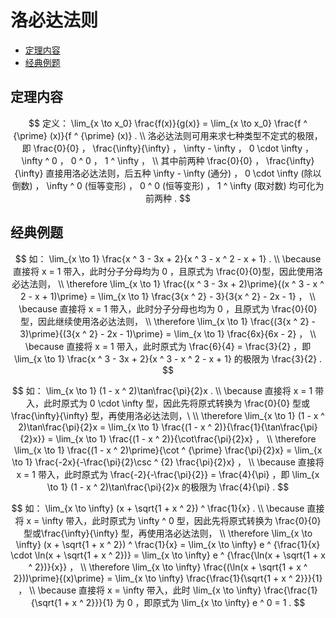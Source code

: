 # 洛必达法则

* [定理内容](#定理内容)
* [经典例题](#经典例题)

## 定理内容

$$
定义： \lim_{x \to x_0} \frac{f(x)}{g(x)} = \lim_{x \to x_0} \frac{f ^ {\prime} (x)}{f ^ {\prime} (x)} .
\\
洛必达法则可用来求七种类型不定式的极限，即 \frac{0}{0} ， \frac{\infty}{\infty} ， \infty - \infty ， 0 \cdot \infty ， \infty ^ 0 ， 0 ^ 0 ， 1 ^ \infty ，
\\
其中前两种 \frac{0}{0} ， \frac{\infty}{\infty} 直接用洛必达法则，后五种 \infty - \infty (通分) ， 0 \cdot \infty (除以倒数) ， \infty ^ 0 (恒等变形) ， 0 ^ 0 (恒等变形) ， 1 ^ \infty (取对数) 均可化为前两种 .
$$

## 经典例题

$$
如： \lim_{x \to 1} \frac{x ^ 3 - 3x + 2}{x ^ 3 - x ^ 2 - x + 1} .
\\
\because 直接将 x = 1 带入，此时分子分母均为 0 ，且原式为 \frac{0}{0}型，因此使用洛必达法则，
\\
\therefore \lim_{x \to 1} \frac{(x ^ 3 - 3x + 2)\prime}{(x ^ 3 - x ^ 2 - x + 1)\prime} = \lim_{x \to 1} \frac{3{x ^ 2} - 3}{3{x ^ 2} - 2x - 1} ，
\\
\because 直接将 x = 1 带入，此时分子分母也均为 0 ，且原式为 \frac{0}{0}型，因此继续使用洛必达法则，
\\
\therefore \lim_{x \to 1} \frac{(3{x ^ 2} - 3)\prime}{(3{x ^ 2} - 2x - 1)\prime} = \lim_{x \to 1} \frac{6x}{6x - 2} ，
\\
\because 直接将 x = 1 带入，此时原式为 \frac{6}{4} = \frac{3}{2} ，即 \lim_{x \to 1} \frac{x ^ 3 - 3x + 2}{x ^ 3 - x ^ 2 - x + 1} 的极限为 \frac{3}{2} .
$$

$$
如： \lim_{x \to 1} (1 - x ^ 2)\tan\frac{\pi}{2}x .
\\
\because 直接将 x = 1 带入，此时原式为 0 \cdot \infty 型，因此先将原式转换为 \frac{0}{0} 型或 \frac{\infty}{\infty} 型，再使用洛必达法则，\
\\
\therefore \lim_{x \to 1} (1 - x ^ 2)\tan\frac{\pi}{2}x = \lim_{x \to 1} \frac{(1 - x ^ 2)}{\frac{1}{\tan\frac{\pi}{2}x}} = \lim_{x \to 1} \frac{(1 - x ^ 2)}{\cot\frac{\pi}{2}x} ，
\\
\therefore \lim_{x \to 1} \frac{(1 - x ^ 2)\prime}{\cot ^ {\prime} \frac{\pi}{2}x} = \lim_{x \to 1} \frac{-2x}{-\frac{\pi}{2}\csc ^ {2} \frac{\pi}{2}x} ，
\\
\because 直接将 x = 1 带入，此时原式为 \frac{-2}{-\frac{\pi}{2}} = \frac{4}{\pi} ，即 \lim_{x \to 1} (1 - x ^ 2)\tan\frac{\pi}{2}x 的极限为 \frac{4}{\pi} .
$$

$$
如： \lim_{x \to \infty} (x + \sqrt{1 + x ^ 2}) ^ \frac{1}{x} .
\\
\because 直接将 x = \infty 带入，此时原式为 \infty ^ 0 型，因此先将原式转换为 \frac{0}{0} 型或\frac{\infty}{\infty} 型，再使用洛必达法则，
\\
\therefore \lim_{x \to \infty} (x + \sqrt{1 + x ^ 2}) ^ \frac{1}{x} = \lim_{x \to \infty} e ^ {\frac{1}{x} \cdot \ln(x + \sqrt{1 + x ^ 2})} = \lim_{x \to \infty} e ^ {\frac{\ln(x + \sqrt{1 + x ^ 2})}{x}} ，
\\
\therefore \lim_{x \to \infty} \frac{(\ln(x + \sqrt{1 + x ^ 2}))\prime}{(x)\prime} = \lim_{x \to \infty} \frac{\frac{1}{\sqrt{1 + x ^ 2}}}{1} ，
\\
\because 直接将 x = \infty 带入，此时 \lim_{x \to \infty} \frac{\frac{1}{\sqrt{1 + x ^ 2}}}{1} 为 0 ，即原式为 \lim_{x \to \infty} e ^ 0 = 1 .
$$



